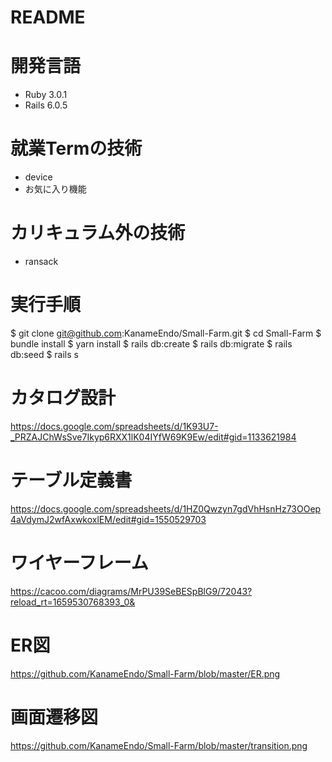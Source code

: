 # README

# 開発言語
- Ruby 3.0.1
- Rails 6.0.5

# 就業Termの技術
- device
- お気に入り機能

# カリキュラム外の技術
- ransack

# 実行手順
$ git clone git@github.com:KanameEndo/Small-Farm.git
$ cd Small-Farm
$ bundle install
$ yarn install
$ rails db:create
$ rails db:migrate
$ rails db:seed
$ rails s

# カタログ設計
https://docs.google.com/spreadsheets/d/1K93U7-_PRZAJChWsSve7Ikyp6RXX1lK04IYfW69K9Ew/edit#gid=1133621984

# テーブル定義書
https://docs.google.com/spreadsheets/d/1HZ0Qwzyn7gdVhHsnHz73OOep4aVdymJ2wfAxwkoxlEM/edit#gid=1550529703

# ワイヤーフレーム
https://cacoo.com/diagrams/MrPU39SeBESpBlG9/72043?reload_rt=1659530768393_0&

# ER図
https://github.com/KanameEndo/Small-Farm/blob/master/ER.png

# 画面遷移図
https://github.com/KanameEndo/Small-Farm/blob/master/transition.png


